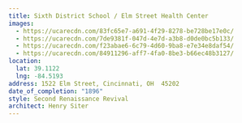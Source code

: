 ```yaml
---
title: Sixth District School / Elm Street Health Center
images:
  - https://ucarecdn.com/83fc65e7-a691-4f29-8278-be728be17e0c/
  - https://ucarecdn.com/7de9381f-047d-4e7d-a3b8-d0de0bc5b133/
  - https://ucarecdn.com/f23abae6-6c79-4d60-9ba8-e7e34e8daf54/
  - https://ucarecdn.com/84911296-aff7-4fa0-8be3-b66ec48b3127/
location:
  lat: 39.1122
  lng: -84.5193
address: 1522 Elm Street, Cincinnati, OH  45202
date_of_completion: "1896"
style: Second Renaissance Revival
architect: Henry Siter
---
```

